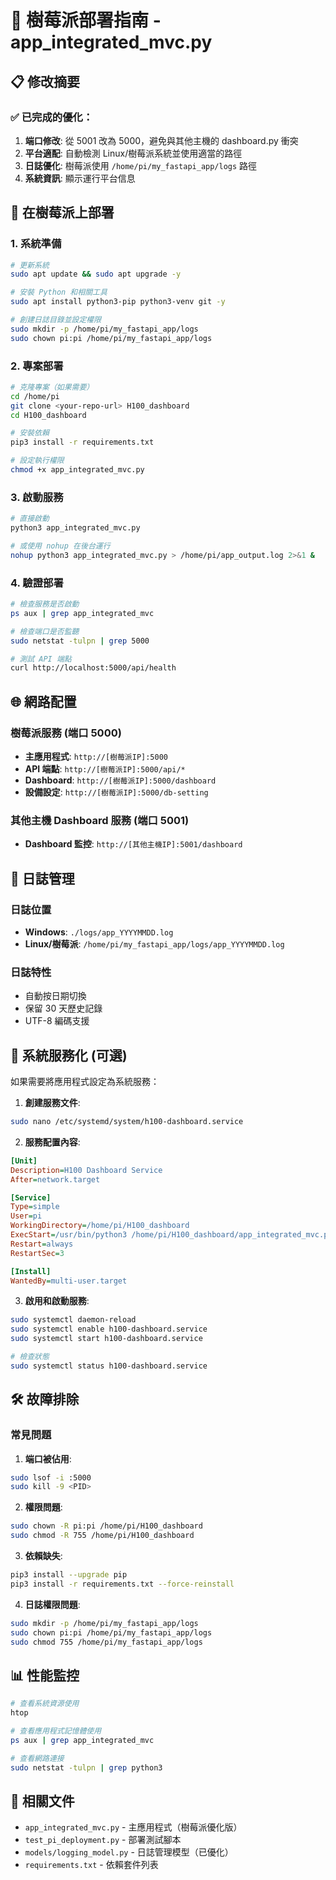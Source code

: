 # 🍓 樹莓派部署指南 - app_integrated_mvc.py

## 📋 修改摘要

### ✅ 已完成的優化：
1. **端口修改**: 從 5001 改為 5000，避免與其他主機的 dashboard.py 衝突
2. **平台適配**: 自動檢測 Linux/樹莓派系統並使用適當的路徑
3. **日誌優化**: 樹莓派使用 `/home/pi/my_fastapi_app/logs` 路徑
4. **系統資訊**: 顯示運行平台信息

## 🚀 在樹莓派上部署

### 1. 系統準備
```bash
# 更新系統
sudo apt update && sudo apt upgrade -y

# 安裝 Python 和相關工具
sudo apt install python3-pip python3-venv git -y

# 創建日誌目錄並設定權限
sudo mkdir -p /home/pi/my_fastapi_app/logs
sudo chown pi:pi /home/pi/my_fastapi_app/logs
```

### 2. 專案部署
```bash
# 克隆專案（如果需要）
cd /home/pi
git clone <your-repo-url> H100_dashboard
cd H100_dashboard

# 安裝依賴
pip3 install -r requirements.txt

# 設定執行權限
chmod +x app_integrated_mvc.py
```

### 3. 啟動服務
```bash
# 直接啟動
python3 app_integrated_mvc.py

# 或使用 nohup 在後台運行
nohup python3 app_integrated_mvc.py > /home/pi/app_output.log 2>&1 &
```

### 4. 驗證部署
```bash
# 檢查服務是否啟動
ps aux | grep app_integrated_mvc

# 檢查端口是否監聽
sudo netstat -tulpn | grep 5000

# 測試 API 端點
curl http://localhost:5000/api/health
```

## 🌐 網路配置

### 樹莓派服務 (端口 5000)
- **主應用程式**: `http://[樹莓派IP]:5000`
- **API 端點**: `http://[樹莓派IP]:5000/api/*`
- **Dashboard**: `http://[樹莓派IP]:5000/dashboard`
- **設備設定**: `http://[樹莓派IP]:5000/db-setting`

### 其他主機 Dashboard 服務 (端口 5001)
- **Dashboard 監控**: `http://[其他主機IP]:5001/dashboard`

## 📁 日誌管理

### 日誌位置
- **Windows**: `./logs/app_YYYYMMDD.log`
- **Linux/樹莓派**: `/home/pi/my_fastapi_app/logs/app_YYYYMMDD.log`

### 日誌特性
- 自動按日期切換
- 保留 30 天歷史記錄
- UTF-8 編碼支援

## 🔧 系統服務化 (可選)

如果需要將應用程式設定為系統服務：

1. **創建服務文件**:
```bash
sudo nano /etc/systemd/system/h100-dashboard.service
```

2. **服務配置內容**:
```ini
[Unit]
Description=H100 Dashboard Service
After=network.target

[Service]
Type=simple
User=pi
WorkingDirectory=/home/pi/H100_dashboard
ExecStart=/usr/bin/python3 /home/pi/H100_dashboard/app_integrated_mvc.py
Restart=always
RestartSec=3

[Install]
WantedBy=multi-user.target
```

3. **啟用和啟動服務**:
```bash
sudo systemctl daemon-reload
sudo systemctl enable h100-dashboard.service
sudo systemctl start h100-dashboard.service

# 檢查狀態
sudo systemctl status h100-dashboard.service
```

## 🛠️ 故障排除

### 常見問題

1. **端口被佔用**:
```bash
sudo lsof -i :5000
sudo kill -9 <PID>
```

2. **權限問題**:
```bash
sudo chown -R pi:pi /home/pi/H100_dashboard
sudo chmod -R 755 /home/pi/H100_dashboard
```

3. **依賴缺失**:
```bash
pip3 install --upgrade pip
pip3 install -r requirements.txt --force-reinstall
```

4. **日誌權限問題**:
```bash
sudo mkdir -p /home/pi/my_fastapi_app/logs
sudo chown pi:pi /home/pi/my_fastapi_app/logs
sudo chmod 755 /home/pi/my_fastapi_app/logs
```

## 📊 性能監控

```bash
# 查看系統資源使用
htop

# 查看應用程式記憶體使用
ps aux | grep app_integrated_mvc

# 查看網路連接
sudo netstat -tulpn | grep python3
```

## 🔗 相關文件
- `app_integrated_mvc.py` - 主應用程式（樹莓派優化版）
- `test_pi_deployment.py` - 部署測試腳本
- `models/logging_model.py` - 日誌管理模型（已優化）
- `requirements.txt` - 依賴套件列表
